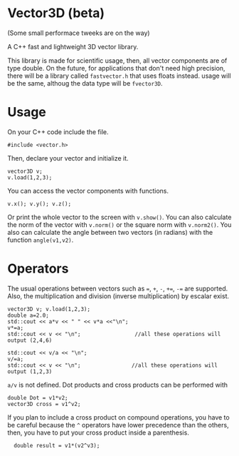 # Vector3D (beta)
(Some small performace tweeks are on the way)

A C++ fast and lightweight 3D vector library.

This library is made for scientific usage, then, all vector components are of type double. On the future, for applications that don't need high precision, there will be a library called `fastvector.h` that uses floats instead. usage will be the same, althoug the data type will be `fvector3D`. 

# Usage
On your C++ code include the file.
```
#include <vector.h>
```
Then, declare your vector and initialize it.
```
vector3D v;
v.load(1,2,3);
```
You can access the vector components with functions.
```
v.x(); v.y(); v.z();
```
Or print the whole vector to the screen with `v.show()`. You can also calculate the norm of the vector with `v.norm()` or the square norm with `v.norm2()`. You also can calculate the angle between two vectors (in radians) with the function `angle(v1,v2)`.

# Operators

The usual operations between vectors such as `=`, `+`, `-`, `+=`, `-=` are supported. Also, the multiplication and division (inverse multiplication) by escalar exist.
```
vector3D v; v.load(1,2,3);
double a=2.0;
std::cout << a*v << " " << v*a <<"\n"; 
v*=a;                                  
std::cout << v << "\n";                 //all these operations will output (2,4,6)

std::cout << v/a << "\n"; 
v/=a;                                  
std::cout << v << "\n";                //all these operations will output (1,2,3)
```

`a/v` is not defined. Dot products and cross products can be performed with
```
double Dot = v1*v2;
vector3D cross = v1^v2;
```
If you plan to include a cross product on compound operations, you have to be careful because the `^` operators have lower precedence than the others, then, you have to put your cross product inside a parenthesis.
```
  double result = v1*(v2^v3);
```


